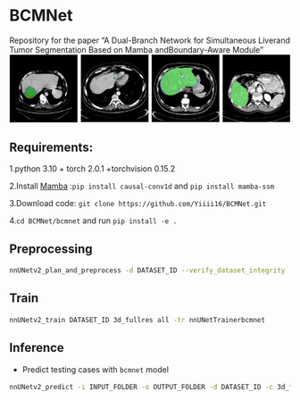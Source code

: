 # BCMNet
Repository for the paper “A Dual-Branch Network for Simultaneous Liverand Tumor Segmentation Based on Mamba andBoundary-Aware Module”
![result](./img/result.jpg)
## Requirements:
1.python 3.10 + torch 2.0.1 +torchvision 0.15.2

2.Install [Mamba](https://github.com/state-spaces/mamba) :`pip install causal-conv1d` and `pip install mamba-ssm` 

3.Download code: `git clone https://github.com/Yiiii16/BCMNet.git` 

4.`cd BCMNet/bcmnet` and run `pip install -e .`


## Preprocessing
```bash
nnUNetv2_plan_and_preprocess -d DATASET_ID --verify_dataset_integrity
```
## Train
```bash
nnUNetv2_train DATASET_ID 3d_fullres all -tr nnUNetTrainerbcmnet
```
## Inference
- Predict testing cases with `bcmnet` model

```bash
nnUNetv2_predict -i INPUT_FOLDER -o OUTPUT_FOLDER -d DATASET_ID -c 3d_fullres -f all -tr nnUNetTrainerbcmnet --disable_tta
```
